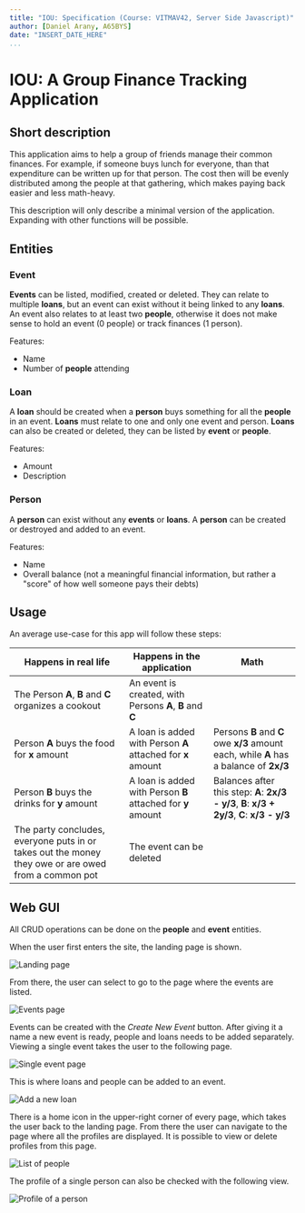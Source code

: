 ```yaml
---
title: "IOU: Specification (Course: VITMAV42, Server Side Javascript)"
author: [Daniel Arany, A65BYS]
date: "INSERT_DATE_HERE"
...
```


# IOU: A Group Finance Tracking Application

## Short description
This application aims to help a group of friends manage their common finances. For example, if someone buys lunch for everyone, than that expenditure can be written up for that person. The cost then will be evenly distributed among the people at that gathering, which makes paying back easier and less math-heavy.


This description will only describe a minimal version of the application. Expanding with other functions will be possible.

## Entities

### Event
**Events** can be listed, modified, created or deleted. They can relate to multiple **loans**, but an event can exist without it being linked to any **loans**. An event also relates to at least two **people**, otherwise it does not make sense to hold an event (0 people) or track finances (1 person).

Features:

- Name
- Number of **people** attending

### Loan
A **loan** should be created when a **person** buys something for all the **people** in an event. **Loans** must relate to one and only one event and person. **Loans** can also be created or deleted, they can be listed by **event** or **people**.

Features:

- Amount
- Description

### Person
A **person** can exist without any **events** or **loans**. A **person** can be created or destroyed and added to an event.

Features:

- Name
- Overall balance (not a meaningful financial information, but rather a "score" of how well someone pays their debts)

## Usage

An average use-case for this app will follow these steps:

| Happens in real life | Happens in the application | Math |
| ----------- | ----------- | ----------- |
| The Person **A**, **B** and **C** organizes a cookout | An event is created, with Persons **A**, **B** and **C** ||
| Person **A** buys the food for **x** amount | A loan is added with Person **A** attached for **x** amount | Persons **B** and **C** owe **x/3** amount each, while **A** has a balance of **2x/3** |
| Person **B** buys the drinks for **y** amount |  A loan is added with Person **B** attached for **y** amount | Balances after this step: **A**: **2x/3 - y/3**, **B**: **x/3 + 2y/3**, **C**: **x/3 - y/3** |
| The party concludes, everyone puts in or takes out the money they owe or are owed from a common pot | The event can be deleted | |

## Web GUI

All CRUD operations can be done on the **people** and **event** entities.

When the user first enters the site, the landing page is shown.

![Landing page](pics/landing_page.png)

From there, the user can select to go to the page where the events are listed.

![Events page](pics/events.png)

Events can be created with the _Create New Event_ button. After giving it a name a new event is ready, people and loans needs to be added separately. Viewing a single event takes the user to the following page.

![Single event page](pics/single_event.png)

This is where loans and people can be added to an event.

![Add a new loan](pics/add_loan.png)

There is a home icon in the upper-right corner of every page, which takes the user back to the landing page. From there the user can navigate to the page where all the profiles are displayed. It is possible to view or delete profiles from this page.

![List of people](pics/people.png)

The profile of a single person can also be checked with the following view.

![Profile of a person](pics/profile.png)
